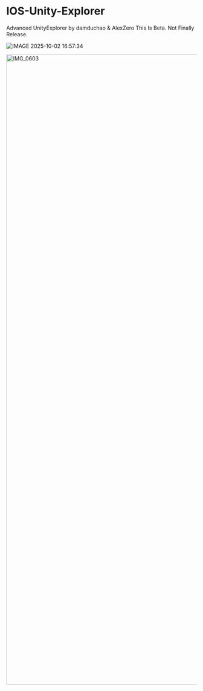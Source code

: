 # IOS-Unity-Explorer
Advanced UnityExplorer by damduchao &amp; AlexZero
This Is Beta. Not Finally Release.



![IMAGE 2025-10-02 16:57:34](https://github.com/user-attachments/assets/d93a2a83-44cc-4068-a4e0-63ea3b820b12)




<img width="2388" height="1668" alt="IMG_0603" src="https://github.com/user-attachments/assets/70e4e8dc-68d9-4602-9c41-bb9bf456c203" />
